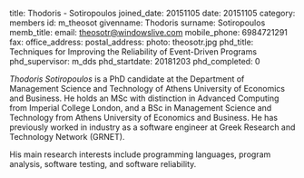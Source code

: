 title: Thodoris - Sotiropoulos
joined_date: 20151105
date: 20151105
category: members 
id: m_theosot
givenname: Thodoris
surname: Sotiropoulos
memb_title: 
email: theosotr@windowslive.com
mobile_phone: 6984721291
fax: 
office_address: 
postal_address: 
photo: theosotr.jpg
phd_title: Techniques for Improving the Reliability of Event-Driven Programs
phd_supervisor: m_dds
phd_startdate: 20181203
phd_completed: 0

_Thodoris Sotiropoulos_ is a PhD candidate
at the Department of Management Science and Technology of
Athens University of Economics and Business.
He holds an MSc with distinction in Advanced Computing from Imperial College London,
and a BSc in Management Science and Technology from Athens University of Economics and Business.
He has previously worked in industry as a software engineer
at Greek Research and Technology Network (GRNET).

His main research interests include programming languages,
program analysis,
software testing,
and software reliability.
